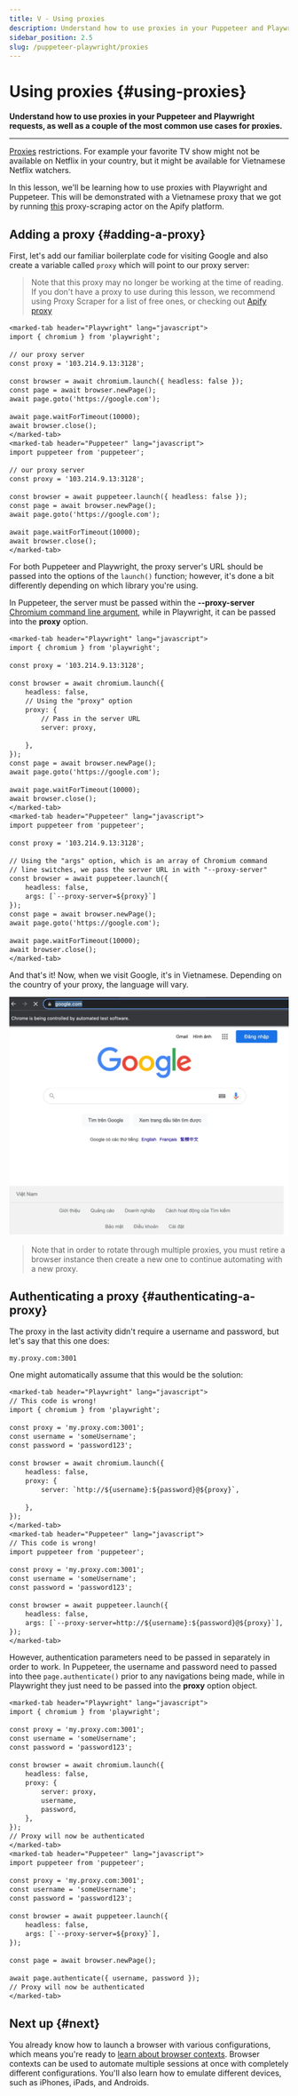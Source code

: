 ```yaml
---
title: V - Using proxies
description: Understand how to use proxies in your Puppeteer and Playwright requests, as well as a couple of the most common use cases for proxies.
sidebar_position: 2.5
slug: /puppeteer-playwright/proxies
---
```


# Using proxies {#using-proxies}

**Understand how to use proxies in your Puppeteer and Playwright requests, as well as a couple of the most common use cases for proxies.**

---

[Proxies](../../anti_scraping/mitigation/proxies.md) restrictions. For example your favorite TV show might not be available on Netflix in your country, but it might be available for Vietnamese Netflix watchers.

In this lesson, we'll be learning how to use proxies with Playwright and Puppeteer. This will be demonstrated with a Vietnamese proxy that we got by running [this](https://apify.com/mstephen190/proxy-scraper) proxy-scraping actor on the Apify platform.

## Adding a proxy {#adding-a-proxy}

First, let's add our familiar boilerplate code for visiting Google and also create a variable called `proxy` which will point to our proxy server:

> Note that this proxy may no longer be working at the time of reading. If you don't have a proxy to use during this lesson, we recommend using Proxy Scraper for a list of free ones, or checking out [Apify proxy](https://apify.com/proxy)

```marked-tabs
<marked-tab header="Playwright" lang="javascript">
import { chromium } from 'playwright';

// our proxy server
const proxy = '103.214.9.13:3128';

const browser = await chromium.launch({ headless: false });
const page = await browser.newPage();
await page.goto('https://google.com');

await page.waitForTimeout(10000);
await browser.close();
</marked-tab>
<marked-tab header="Puppeteer" lang="javascript">
import puppeteer from 'puppeteer';

// our proxy server
const proxy = '103.214.9.13:3128';

const browser = await puppeteer.launch({ headless: false });
const page = await browser.newPage();
await page.goto('https://google.com');

await page.waitForTimeout(10000);
await browser.close();
</marked-tab>
```

For both Puppeteer and Playwright, the proxy server's URL should be passed into the options of the `launch()` function; however, it's done a bit differently depending on which library you're using.

In Puppeteer, the server must be passed within the **--proxy-server** [Chromium command line argument](https://peter.sh/experiments/chromium-command-line-switches/), while in Playwright, it can be passed into the **proxy** option.

```marked-tabs
<marked-tab header="Playwright" lang="javascript">
import { chromium } from 'playwright';

const proxy = '103.214.9.13:3128';

const browser = await chromium.launch({
    headless: false,
    // Using the "proxy" option
    proxy: {
        // Pass in the server URL
        server: proxy,
        
    },
});
const page = await browser.newPage();
await page.goto('https://google.com');

await page.waitForTimeout(10000);
await browser.close();
</marked-tab>
<marked-tab header="Puppeteer" lang="javascript">
import puppeteer from 'puppeteer';

const proxy = '103.214.9.13:3128';

// Using the "args" option, which is an array of Chromium command
// line switches, we pass the server URL in with "--proxy-server"
const browser = await puppeteer.launch({
    headless: false,
    args: [`--proxy-server=${proxy}`]
});
const page = await browser.newPage();
await page.goto('https://google.com');

await page.waitForTimeout(10000);
await browser.close();
</marked-tab>
```

And that's it! Now, when we visit Google, it's in Vietnamese. Depending on the country of your proxy, the language will vary.

![Vietnamese Google](./images/vietnamese-google.webp)

> Note that in order to rotate through multiple proxies, you must retire a browser instance then create a new one to continue automating with a new proxy.

## Authenticating a proxy {#authenticating-a-proxy}

The proxy in the last activity didn't require a username and password, but let's say that this one does:

```text
my.proxy.com:3001
```

One might automatically assume that this would be the solution:

```marked-tabs
<marked-tab header="Playwright" lang="javascript">
// This code is wrong!
import { chromium } from 'playwright';

const proxy = 'my.proxy.com:3001';
const username = 'someUsername';
const password = 'password123';

const browser = await chromium.launch({
    headless: false,
    proxy: {
        server: `http://${username}:${password}@${proxy}`,
        
    },
});
</marked-tab>
<marked-tab header="Puppeteer" lang="javascript">
// This code is wrong!
import puppeteer from 'puppeteer';

const proxy = 'my.proxy.com:3001';
const username = 'someUsername';
const password = 'password123';

const browser = await puppeteer.launch({
    headless: false,
    args: [`--proxy-server=http://${username}:${password}@${proxy}`],
});
</marked-tab>
```

However, authentication parameters need to be passed in separately in order to work. In Puppeteer, the username and password need to passed into thee `page.authenticate()` prior to any navigations being made, while in Playwright they just need to be passed into the **proxy** option object.

```marked-tabs
<marked-tab header="Playwright" lang="javascript">
import { chromium } from 'playwright';

const proxy = 'my.proxy.com:3001';
const username = 'someUsername';
const password = 'password123';

const browser = await chromium.launch({
    headless: false,
    proxy: {
        server: proxy,
        username,
        password,
    },
});
// Proxy will now be authenticated
</marked-tab>
<marked-tab header="Puppeteer" lang="javascript">
import puppeteer from 'puppeteer';

const proxy = 'my.proxy.com:3001';
const username = 'someUsername';
const password = 'password123';

const browser = await puppeteer.launch({
    headless: false,
    args: [`--proxy-server=${proxy}`],
});

const page = await browser.newPage();

await page.authenticate({ username, password });
// Proxy will now be authenticated
</marked-tab>
```

## Next up {#next}

You already know how to launch a browser with various configurations, which means you're ready to [learn about browser contexts](./browser_contexts.md). Browser contexts can be used to automate multiple sessions at once with completely different configurations. You'll also learn how to emulate different devices, such as iPhones, iPads, and Androids.
